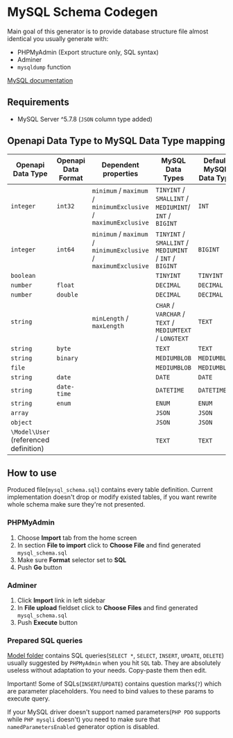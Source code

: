 # MySQL Schema Codegen

Main goal of this generator is to provide database structure file almost identical you usually generate with:

- PHPMyAdmin (Export structure only, SQL syntax)
- Adminer
- `mysqldump` function

[MySQL documentation](https://dev.mysql.com/doc/)

## Requirements

- MySQL Server ^5.7.8 (`JSON` column type added)

## Openapi Data Type to MySQL Data Type mapping

| Openapi Data Type                     | Openapi Data Format | Dependent properties                                            | MySQL Data Types                                        | Default MySQL Data Type |
| ------------------------------------- | ------------------- | --------------------------------------------------------------- | ------------------------------------------------------- | ----------------------- |
| `integer`                             | `int32`             | `minimum` / `maximum` / `minimumExclusive` / `maximumExclusive` | `TINYINT` / `SMALLINT` / `MEDIUMINT`/ `INT` / `BIGINT`  | `INT`                   |
| `integer`                             | `int64`             | `minimum` / `maximum` / `minimumExclusive` / `maximumExclusive` | `TINYINT` / `SMALLINT` / `MEDIUMINT` / `INT` / `BIGINT` | `BIGINT`                |
| `boolean`                             |                     |                                                                 | `TINYINT`                                               | `TINYINT`               |
| `number`                              | `float`             |                                                                 | `DECIMAL`                                               | `DECIMAL`               |
| `number`                              | `double`            |                                                                 | `DECIMAL`                                               | `DECIMAL`               |
| `string`                              |                     | `minLength` / `maxLength`                                       | `CHAR` / `VARCHAR` / `TEXT` / `MEDIUMTEXT` / `LONGTEXT` | `TEXT`                  |
| `string`                              | `byte`              |                                                                 | `TEXT`                                                  | `TEXT`                  |
| `string`                              | `binary`            |                                                                 | `MEDIUMBLOB`                                            | `MEDIUMBLOB`            |
| `file`                                |                     |                                                                 | `MEDIUMBLOB`                                            | `MEDIUMBLOB`            |
| `string`                              | `date`              |                                                                 | `DATE`                                                  | `DATE`                  |
| `string`                              | `date-time`         |                                                                 | `DATETIME`                                              | `DATETIME`              |
| `string`                              | `enum`              |                                                                 | `ENUM`                                                  | `ENUM`                  |
| `array`                               |                     |                                                                 | `JSON`                                                  | `JSON`                  |
| `object`                              |                     |                                                                 | `JSON`                                                  | `JSON`                  |
| `\Model\User` (referenced definition) |                     |                                                                 | `TEXT`                                                  | `TEXT`                  |

## How to use

Produced file(`mysql_schema.sql`) contains every table definition. Current implementation doesn't drop or modify existed tables, if you want rewrite whole schema make sure they're not presented.

### PHPMyAdmin

1. Choose **Import** tab from the home screen
2. In section **File to import** click to **Choose File** and find generated `mysql_schema.sql`
3. Make sure **Format** selector set to **SQL**
4. Push **Go** button

### Adminer

1. Click **Import** link in left sidebar
2. In **File upload** fieldset click to **Choose Files** and find generated `mysql_schema.sql`
3. Push **Execute** button

### Prepared SQL queries

[Model folder](./Model) contains SQL queries(`SELECT *`, `SELECT`, `INSERT`, `UPDATE`, `DELETE`) usually suggested by `PHPMyAdmin` when you hit `SQL` tab. They are absolutely useless without adaptation to your needs. Copy-paste them then edit.

Important! Some of SQLs(`INSERT`/`UPDATE`) contains question marks(`?`) which are parameter placeholders. You need to bind values to these params to execute query.

If your MySQL driver doesn't support named parameters(`PHP PDO` supports while `PHP mysqli` doesn't) you need to make sure that `namedParametersEnabled` generator option is disabled.
